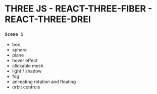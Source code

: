 # THREE JS - REACT-THREE-FIBER - REACT-THREE-DREI

### `Scene 1`

- box
- sphere
- plane
- hover effect
- clickable mesh
- light / shadow
- fog
- animating rotation and floating
- orbit controls
